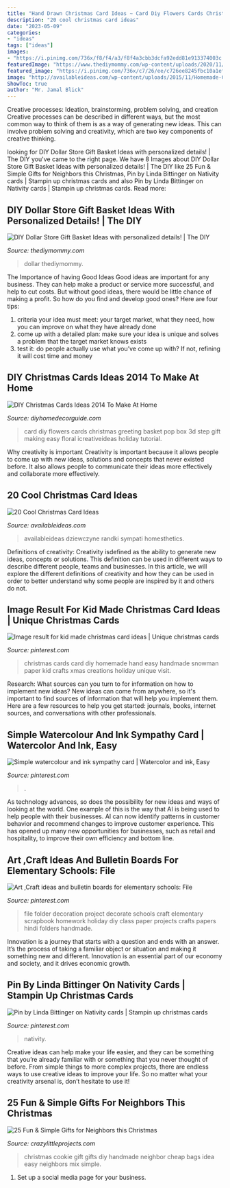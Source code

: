 ```yaml
---
title: "Hand Drawn Christmas Card Ideas ~ Card Diy Flowers Cards Christmas Greeting Basket Pop Box 3d Step Gift Making Easy Floral Icreativeideas Holiday Tutorial"
description: "20 cool christmas card ideas"
date: "2023-05-09"
categories:
- "ideas"
tags: ["ideas"]
images:
- "https://i.pinimg.com/736x/f8/f4/a3/f8f4a3cbb3dcfa92edd81e913374003c.jpg"
featuredImage: "https://www.thediymommy.com/wp-content/uploads/2020/11/Dollar-Store-Christmas-Gift-Baskets-PIN-768x1131.jpg"
featured_image: "https://i.pinimg.com/736x/c7/26/ee/c726ee8245fbc10a1ef817101b165aab--file-folders-elementary-schools.jpg"
image: "http://availableideas.com/wp-content/uploads/2015/11/Homemade-Christmas-Card-Idea.jpg"
ShowToc: true
author: "Mr. Jamal Blick"
---
```



Creative processes: Ideation, brainstorming, problem solving, and creation
Creative processes can be described in different ways, but the most common way to think of them is as a way of generating new ideas. This can involve problem solving and creativity, which are two key components of creative thinking.

	

		
looking for DIY Dollar Store Gift Basket Ideas with personalized details! | The DIY you've came to the right page. We have 8 Images about DIY Dollar Store Gift Basket Ideas with personalized details! | The DIY like 25 Fun &amp; Simple Gifts for Neighbors this Christmas, Pin by Linda Bittinger on Nativity cards | Stampin up christmas cards and also Pin by Linda Bittinger on Nativity cards | Stampin up christmas cards. Read more:
		
    
## DIY Dollar Store Gift Basket Ideas With Personalized Details! | The DIY

<img loading=lazy src="https://www.thediymommy.com/wp-content/uploads/2020/11/Dollar-Store-Christmas-Gift-Baskets-PIN-768x1131.jpg" onerror="this.onerror=null;this.src='https://tse1.mm.bing.net/th?id=OIP.tdgkPpmzbjE_Ufnj_zSjkQHaK6&amp;pid=15.1';" alt="DIY Dollar Store Gift Basket Ideas with personalized details! | The DIY">

_Source: thediymommy.com_

>dollar thediymommy. 

	

The Importance of having Good Ideas
Good ideas are important for any business. They can help make a product or service more successful, and help to cut costs. But without good ideas, there would be little chance of making a profit. So how do you find and develop good ones? Here are four tips:
1. criteria your idea must meet: your target market, what they need, how you can improve on what they have already done
2. come up with a detailed plan: make sure your idea is unique and solves a problem that the target market knows exists
3. test it: do people actually use what you’ve come up with? If not, refining it will cost time and money

    
## DIY Christmas Cards Ideas 2014 To Make At Home

<img loading=lazy src="http://diyhomedecorguide.com/wp-content/uploads/2014/12/DIY-Basket-of-Flowers-Greeting-Card-5.jpg" onerror="this.onerror=null;this.src='https://tse4.mm.bing.net/th?id=OIP.bveloQO_pkiti1ekdGYHOQHaFm&amp;pid=15.1';" alt="DIY Christmas Cards Ideas 2014 To Make At Home">

_Source: diyhomedecorguide.com_

>card diy flowers cards christmas greeting basket pop box 3d step gift making easy floral icreativeideas holiday tutorial. 

	

Why creativity is important
Creativity is important because it allows people to come up with new ideas, solutions and concepts that never existed before. It also allows people to communicate their ideas more effectively and collaborate more effectively.

    
## 20 Cool Christmas Card Ideas

<img loading=lazy src="http://availableideas.com/wp-content/uploads/2015/11/Homemade-Christmas-Card-Idea.jpg" onerror="this.onerror=null;this.src='https://tse3.mm.bing.net/th?id=OIP.kHOtryA2YO2B1RkscnNAjwHaLJ&amp;pid=15.1';" alt="20 Cool Christmas Card Ideas">

_Source: availableideas.com_

>availableideas dziewczyne randki sympati homesthetics. 

	

Definitions of creativity:
Creativity isdefined as the ability to generate new ideas, concepts or solutions. This definition can be used in different ways to describe different people, teams and businesses. In this article, we will explore the different definitions of creativity and how they can be used in order to better understand why some people are inspired by it and others do not.

    
## Image Result For Kid Made Christmas Card Ideas | Unique Christmas Cards

<img loading=lazy src="https://i.pinimg.com/736x/49/18/30/491830c3b33f01fd3f01acb1eee0c851.jpg" onerror="this.onerror=null;this.src='https://tse1.mm.bing.net/th?id=OIP.BX8lhSI8hJIcWBN54vknxwHaJ6&amp;pid=15.1';" alt="Image result for kid made christmas card ideas | Unique christmas cards">

_Source: pinterest.com_

>christmas cards card diy homemade hand easy handmade snowman paper kid crafts xmas creations holiday unique visit. 

	

Research: What sources can you turn to for information on how to implement new ideas?
New ideas can come from anywhere, so it's important to find sources of information that will help you implement them. Here are a few resources to help you get started: journals, books, internet sources, and conversations with other professionals.

    
## Simple Watercolour And Ink Sympathy Card | Watercolor And Ink, Easy

<img loading=lazy src="https://i.pinimg.com/originals/cc/d9/fc/ccd9fc66099c1069076ae0e5adb312db.jpg" onerror="this.onerror=null;this.src='https://tse1.mm.bing.net/th?id=OIP.tdSQ-dhOGEVLzKhxTUc_TgHaJ4&amp;pid=15.1';" alt="Simple watercolour and ink sympathy card | Watercolor and ink, Easy">

_Source: pinterest.com_

>. 

	

As technology advances, so does the possibility for new ideas and ways of looking at the world. One example of this is the way that AI is being used to help people with their businesses. AI can now identify patterns in customer behavior and recommend changes to improve customer experience. This has opened up many new opportunities for businesses, such as retail and hospitality, to improve their own efficiency and bottom line.

    
## Art ,Craft Ideas And Bulletin Boards For Elementary Schools: File

<img loading=lazy src="https://i.pinimg.com/736x/c7/26/ee/c726ee8245fbc10a1ef817101b165aab--file-folders-elementary-schools.jpg" onerror="this.onerror=null;this.src='https://tse4.mm.bing.net/th?id=OIP.nB5Idto1l30yF3ek406PoQHaKO&amp;pid=15.1';" alt="Art ,Craft ideas and bulletin boards for elementary schools: File">

_Source: pinterest.com_

>file folder decoration project decorate schools craft elementary scrapbook homework holiday diy class paper projects crafts papers hindi folders handmade. 

	

Innovation is a journey that starts with a question and ends with an answer. It’s the process of taking a familiar object or situation and making it something new and different. Innovation is an essential part of our economy and society, and it drives economic growth.

    
## Pin By Linda Bittinger On Nativity Cards | Stampin Up Christmas Cards

<img loading=lazy src="https://i.pinimg.com/736x/f8/f4/a3/f8f4a3cbb3dcfa92edd81e913374003c.jpg" onerror="this.onerror=null;this.src='https://tse1.mm.bing.net/th?id=OIP.lHLcwKyLsGHcn0gQNnSGiAHaJ3&amp;pid=15.1';" alt="Pin by Linda Bittinger on Nativity cards | Stampin up christmas cards">

_Source: pinterest.com_

>nativity. 

	

Creative ideas can help make your life easier, and they can be something that you’re already familiar with or something that you never thought of before. From simple things to more complex projects, there are endless ways to use creative ideas to improve your life. So no matter what your creativity arsenal is, don’t hesitate to use it!

    
## 25 Fun &amp; Simple Gifts For Neighbors This Christmas

<img loading=lazy src="https://crazylittleprojects.com/wp-content/uploads/2013/12/cookie-mix-gift-bags-sack-easy-cheap-diy-handmade-christmas-neighbor-gift-idea-2-745x1024.jpg" onerror="this.onerror=null;this.src='https://tse3.mm.bing.net/th?id=OIP.mQsFnGNt0jAniAObRXKRFQHaKL&amp;pid=15.1';" alt="25 Fun &amp; Simple Gifts for Neighbors this Christmas">

_Source: crazylittleprojects.com_

>christmas cookie gift gifts diy handmade neighbor cheap bags idea easy neighbors mix simple. 

	

1. Set up a social media page for your business.


